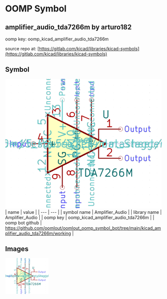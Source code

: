 # OOMP Symbol  
## amplifier_audio_tda7266m  by arturo182  
  
oomp key: oomp_kicad_amplifier_audio_tda7266m  
  
source repo at: [https://gitlab.com/kicad/libraries/kicad-symbols](https://gitlab.com/kicad/libraries/kicad-symbols)  
## Symbol  
  
[![working.png](working_600.png)](working.png)  
| name | value | 
| --- | --- | 
| symbol name | Amplifier_Audio | 
| library name | Amplifier_Audio | 
| oomp key | oomp_kicad_amplifier_audio_tda7266m | 
| oomp bot github | https://github.com/oomlout/oomlout_oomp_symbol_bot/tree/main/kicad_amplifier_audio_tda7266m/working | 
## Images  
  
[![working.png](working_140.png)](working.png)  
